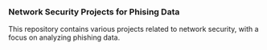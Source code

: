 
### Network Security Projects for Phising Data


This repository contains various projects related to network security, with a focus on analyzing phishing data.